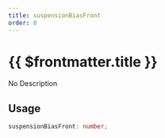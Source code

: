 ```yaml
---
title: suspensionBiasFront
order: 0
---
```


# {{ $frontmatter.title }}

No Description

## Usage

```ts
suspensionBiasFront: number;
```
